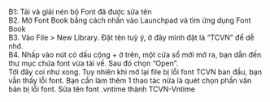 B1: Tải và giải nén bộ Font đã được sửa tên<br/>
B2. Mở Font Book bằng cách nhấn vào Launchpad và tìm ứng dụng Font Book<br/>
B3. Vào File > New Library. Đặt tên tuỳ ý, ở đây mình đặt là “TCVN” để dễ nhớ.<br/>
B4. Nhấp vào nút có dấu cộng + ở trên, một cửa sổ mới mở ra, bạn dẫn đến thư mục chứa font vừa tải về. Sau đó chọn “Open”.<br/>
Tới đây coi như xong. Tuy nhiên khi mở lại file bị lỗi font TCVN ban đầu, bạn vẫn thấy lỗi font. Bạn cần làm thêm 1 thao tác nữa là quét chọn phần văn bản bị lỗi font. Sửa tên font .vntime thành TCVN-Vntime